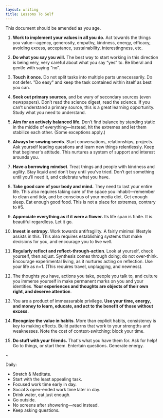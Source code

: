 ```yaml
---
layout: writing
title: Lessons To Self
---
```


This document should be amended as you age. 



1. **Work to implement your values in all you do.** Act towards the things you value—agency, generosity, empathy, kindness, energy, efficacy, avoiding excess, acceptance, sustainability, interestingness, etc. 

2. **Do what you say you will.** The best way to start working in this direction is being very, very careful about what you say “yes” to. Be liberal and gentle with saying “no”.

3. **Touch it once.** Do not split tasks into multiple parts unnecessarily. Do not defer. "Do easy" and keep the task contained within itself as best you can. 

4. **Seek out primary sources**, and be wary of secondary sources (even newspapers). Don’t read the science digest, read the science. If you can’t understand a primary source, this is a great learning opportunity. Study what you need to understand. 
    
5. **Aim for an actively balanced life**. Don’t find balance by standing static in the middle of everything—instead, hit the extremes and let them stabilize each other. (Some exceptions apply.) 

6. **Always be sowing seeds**. Start conversations, relationships, projects. Ask yourself leading questions and learn new things relentlessly. Keep that beginner's attitude. This nurtures a system of support and interest arounds you. 

7. **Have a borrowing mindset**. Treat things and people with kindness and agility. Stay liquid and don’t buy until you’ve tried. Don’t get something until you’ll need it, and celebrate what you have. 

8. **Take good care of your body and mind.** They need to last your entire life. This also requires taking care of the space you inhabit—remember to clean and tidy, and be conscious of your media diet. Get enough sleep. Eat enough good food. This is not a place for extremes, contrary to #5. 

9. **Appreciate everything as if it were a flower.** Its life span is finite. It is beautiful regardless. Let it go. 

10. **Invest in entropy**. Work towards antifragility. A fairly minimal lifestyle assists in this. This also requires establishing systems that make decisions for you, and encourage you to live well. 

11. **Regularly reflect and reflect-through-action**. Look at yourself, check yourself, then adjust. Synthesis comes through doing; do not over-think. Encourage experimental living, as it nurtures acting on reflection. Use your life as n=1. (This requires travel, unplugging, and newness).

12. The thoughts you have, actions you take, people you talk to, and culture you immerse yourself in make permanent marks on you and your identities. **Your experiences and thoughts are objects of their own right, and deserve attention**. 

13. You are a product of immeasurable privilege. **Use your time, energy, and money to learn, educate, and act to the benefit of those without excess**. 

14. **Recognize the value in habits**. More than explicit habits, consistency is key to making effects. Build patterns that work to your strengths and weaknesses. Note the cost of context-switching: block your time. 

15. **Do stuff with your friends.** That's what you have them for. Ask for help! Go to things, or start them. Entertain questions. Generate energy. 


~

Daily:
- Stretch & Meditate.
- Start with the least appealing task.
- Focused work time early in day.
- Social & open-ended work time later in day.
- Drink water, eat just enough.
- Go outside.
- No screens after showering—read instead. 
- Keep asking questions. 